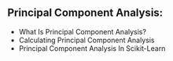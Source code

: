 ## Principal Component Analysis:
*  What Is Principal Component Analysis?
* Calculating Principal Component Analysis
* Principal Component Analysis In Scikit-Learn